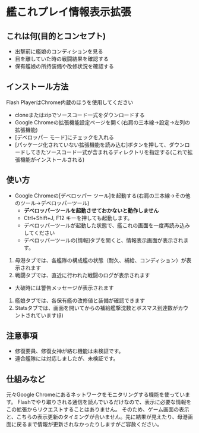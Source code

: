 # 艦これプレイ情報表示拡張

## これは何(目的とコンセプト)
* 出撃前に艦娘のコンディションを見る
* 目を離していた時の戦闘結果を確認する
* 保有艦娘の所持装備や改修状況を確認する

## インストール方法
Flash PlayerはChrome内蔵のほうを使用してください

* cloneまたはzipでソースコード一式をダウンロードする
* Google Chromeの拡張機能設定ページを開く(右肩の三本線→設定→左列の拡張機能)
* [デベロッパー モード]にチェックを入れる
* [パッケージ化されていない拡張機能を読み込む]ボタンを押して、ダウンロードしてきたソースコード一式が含まれるディレクトリを指定する(これで拡張機能がインストールされる)

## 使い方
* Google Chromeの[デベロッパー ツール]を起動する(右肩の三本線→その他のツール→デベロッパーツール)
  * **デベロッパーツールを起動させておかないと動作しません**
  * Ctrl+Shift+J, F12 キーを押しても起動します。
  * デベロッパーツールが起動した状態で、艦これの画面を一度再読み込みしてください
  * デベロッパーツールの[情報]タブを開くと、情報表示画面が表示されます。


1. 母港タブでは、各艦隊の構成艦の状態（耐久、補給、コンディション）が表示されます
1. 戦闘タブでは、直近に行われた戦闘のログが表示されます
  * 大破時には警告メッセージが表示されます
1. 艦娘タブでは、各保有艦の改修値と装備が確認できます
1. Statsタブでは、画面を開いてからの補給艦撃沈数とボスマス到達数がカウントされています(β)

## 注意事項
* 修復要員、修復女神が絡む機能は未検証です。
* 連合艦隊には対応しましたが、未検証です。

## 仕組みなど
元々Google Chromeにあるネットワークをモニタリングする機能を使っています。
Flashでやり取りされる通信を読んでいるだけなので、表示に必要な情報をこの拡張からリクエストすることはありません。
そのため、ゲーム画面の表示と、こちらの表示更新のタイミングが合いません。先に結果が見えたり、母港画面に戻るまで情報が更新されなかったりしますがご容赦ください。
